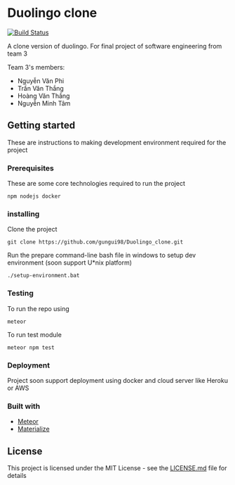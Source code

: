 # Duolingo clone 
[![Build Status](https://travis-ci.org/gungui98/Duolingo_clone.svg?branch=master)](https://travis-ci.org/gungui98/Duolingo_clone)

A clone version of duolingo. For final project of software engineering from team 3

Team 3's members:
* Nguyễn Văn Phi
* Trần Văn Thắng
* Hoàng Văn Thắng
* Nguyễn Minh Tâm

## Getting started 
These are instructions to making development environment required for the project
### Prerequisites
These are some core technologies required to run the project
```$xslt
npm nodejs docker
```
### installing 
Clone the project
```$xslt
git clone https://github.com/gungui98/Duolingo_clone.git
```
Run the prepare command-line bash file in windows to setup dev environment (soon support U*nix platform) 
```$xslt
./setup-environment.bat
```
### Testing
To run the repo using
```youtrack
meteor
```
To run test module
```youtrack
meteor npm test
```
### Deployment
Project soon support deployment using docker and cloud server like Heroku or AWS
### Built with
* [Meteor](https://docs.meteor.com/#/full/)
* [Materialize](http://materializecss.com/)
 ## License
 This project is licensed under the MIT License - see the [LICENSE.md](LICENSE.md) file for details
